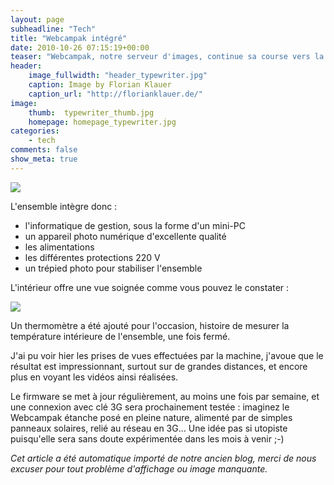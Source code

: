 ```yaml
---
layout: page
subheadline: "Tech"
title: "Webcampak intégré"
date: 2010-10-26 07:15:19+00:00
teaser: "Webcampak, notre serveur d'images, continue sa course vers la commercialisation. Il est maintenant testé in-situ, avec une récente intégration dans un boîtier étanche par l'un des testeurs"
header:
    image_fullwidth: "header_typewriter.jpg"
    caption: Image by Florian Klauer
    caption_url: "http://florianklauer.de/"
image:
    thumb:  typewriter_thumb.jpg
    homepage: homepage_typewriter.jpg
categories:
    - tech
comments: false
show_meta: true
---
```


[![](http://infracom-france.com/blog2/wp-content/uploads/2010/10/webcampak1-225x300.jpg)](http://infracom-france.com/blog2/wp-content/uploads/2010/10/webcampak1.jpg)

L'ensemble intègre donc :

  * l'informatique de gestion, sous la forme d'un mini-PC
  * un appareil photo numérique d'excellente qualité
  * les alimentations
  * les différentes protections 220 V
  * un trépied photo pour stabiliser l'ensemble

L'intérieur offre une vue soignée comme vous pouvez le constater :

[![](http://infracom-france.com/blog2/wp-content/uploads/2010/10/webcampak2-225x300.jpg)](http://infracom-france.com/blog2/wp-content/uploads/2010/10/webcampak2.jpg)

Un thermomètre a été ajouté pour l'occasion, histoire de mesurer la température intérieure de l'ensemble, une fois fermé.

J'ai pu voir hier les prises de vues effectuées par la machine, j'avoue que le résultat est impressionnant, surtout sur de grandes distances, et encore plus en voyant les vidéos ainsi réalisées.

Le firmware se met à jour régulièrement, au moins une fois par semaine, et une connexion avec clé 3G sera prochainement testée : imaginez le Webcampak étanche posé en pleine nature, alimenté par de simples panneaux solaires, relié au réseau en 3G... Une idée pas si utopiste puisqu'elle sera sans doute expérimentée dans les mois à venir ;-)

_Cet article a été automatique importé de notre ancien blog, merci de nous excuser pour tout problème d'affichage ou image manquante._
